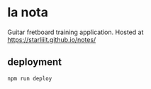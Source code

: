 # la nota

Guitar fretboard training application. Hosted at https://starliiit.github.io/notes/

## deployment

`npm run deploy`